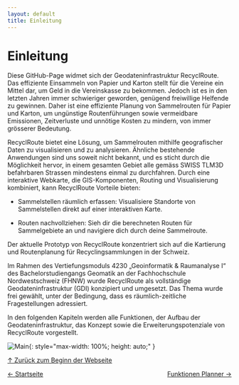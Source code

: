 ```yaml
---
layout: default
title: Einleitung
---
```

<a id="top"></a>

# Einleitung

Diese GitHub-Page widmet sich der Geodateninfrastruktur RecyclRoute. Das effiziente Einsammeln von Papier und Karton stellt für die Vereine ein Mittel dar, um Geld in die Vereinskasse zu bekommen. Jedoch ist es in den letzten Jahren immer schwieriger geworden, genügend freiwillige Helfende zu gewinnen. Daher ist eine effiziente Planung von Sammelrouten für Papier und Karton, um ungünstige Routenführungen sowie vermeidbare Emissionen, Zeitverluste und unnötige Kosten zu mindern, von immer grösserer Bedeutung.

RecyclRoute bietet eine Lösung, um Sammelrouten mithilfe geografischer Daten zu visualisieren und zu analysieren. Ähnliche bestehende Anwendungen sind uns soweit nicht bekannt, und es sticht durch die Möglichkeit hervor, in einem gesamten Gebiet alle gemäss SWISS TLM3D befahrbaren Strassen mindestens einmal zu durchfahren. Durch eine interaktive Webkarte, die GIS-Komponenten, Routing und Visualisierung kombiniert, kann RecyclRoute Vorteile bieten:

- Sammelstellen räumlich erfassen: Visualisiere Standorte von Sammelstellen direkt auf einer interaktiven Karte.

- Routen nachvollziehen: Sieh dir die berechneten Routen für Sammelgebiete an und navigiere dich durch deine Sammelroute.

Der aktuelle Prototyp von RecyclRoute konzentriert sich auf die Kartierung und Routenplanung für Recyclingsammlungen in der Schweiz.

Im Rahmen des Vertiefungsmoduls 4230 „Geoinformatik & Raumanalyse I“ des Bachelorstudiengangs Geomatik an der Fachhochschule Nordwestschweiz (FHNW) wurde RecyclRoute als vollständige Geodateninfrastruktur (GDI) konzipiert und umgesetzt. Das Thema wurde frei gewählt, unter der Bedingung, dass es räumlich-zeitliche Fragestellungen adressiert.

In den folgenden Kapiteln werden alle Funktionen, der Aufbau der Geodateninfrastruktur, das Konzept sowie die Erweiterungspotenziale von RecyclRoute vorgestellt.

![Main](assets/GIFs/main.gif){: style="max-width: 100%; height: auto;" }

[↑ Zurück zum Beginn der Webseite](#top) 

<div style="display: flex; justify-content: space-between;">
  <div>
    <a href="index.html">← Startseite</a>
  </div>
  <div>
    <a href="funktionen_planner.html">Funktionen Planner →</a>
  </div>
</div>

